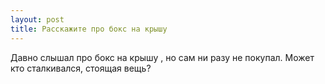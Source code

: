 ```yaml
---
layout: post 
title: Расскажите про бокс на крышу 
--- 
```

Давно слышал про бокс на крышу , но сам ни разу не покупал. Может кто сталкивался, стоящая вещь?